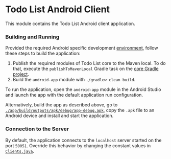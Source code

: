 # Todo List Android Client

This module contains the Todo List Android client application.

### Building and Running

Provided the required Android specific development 
[environment](https://developer.android.com/studio/index.html), follow these steps to build 
the application:

 1. Publish the required modules of Todo List core to the Maven local. To do that, execute the 
 `publishToMavenLocal` Gradle task on the [core Gradle project](../). 
 2. Build the `android-app` module with `./gradlew clean build`.
 
To run the application, open the `android-app` module in the Android Studio and launch the app with
the default application run configuration.

Alternatively, build the app as described above, go to 
[`./app/build/outputs/apk/debug/app-debug.apk`](./app/build/outputs/apk/debug/app-debug.apk), copy 
the `.apk` file to an Android device and install and start the application.

### Connection to the Server

By default, the application connects to the `localhost` server started on the port `50051`.
Override this behavior by changing the constant values in 
[`Clients.java`](./app/src/main/java/io/spine/examples/todolist/connection/Clients.java).
